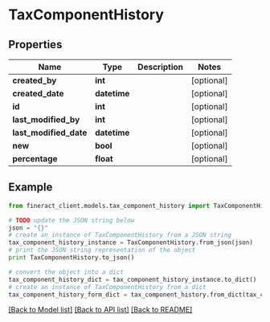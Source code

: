# TaxComponentHistory


## Properties

Name | Type | Description | Notes
------------ | ------------- | ------------- | -------------
**created_by** | **int** |  | [optional] 
**created_date** | **datetime** |  | [optional] 
**id** | **int** |  | [optional] 
**last_modified_by** | **int** |  | [optional] 
**last_modified_date** | **datetime** |  | [optional] 
**new** | **bool** |  | [optional] 
**percentage** | **float** |  | [optional] 

## Example

```python
from fineract_client.models.tax_component_history import TaxComponentHistory

# TODO update the JSON string below
json = "{}"
# create an instance of TaxComponentHistory from a JSON string
tax_component_history_instance = TaxComponentHistory.from_json(json)
# print the JSON string representation of the object
print TaxComponentHistory.to_json()

# convert the object into a dict
tax_component_history_dict = tax_component_history_instance.to_dict()
# create an instance of TaxComponentHistory from a dict
tax_component_history_form_dict = tax_component_history.from_dict(tax_component_history_dict)
```
[[Back to Model list]](../README.md#documentation-for-models) [[Back to API list]](../README.md#documentation-for-api-endpoints) [[Back to README]](../README.md)


